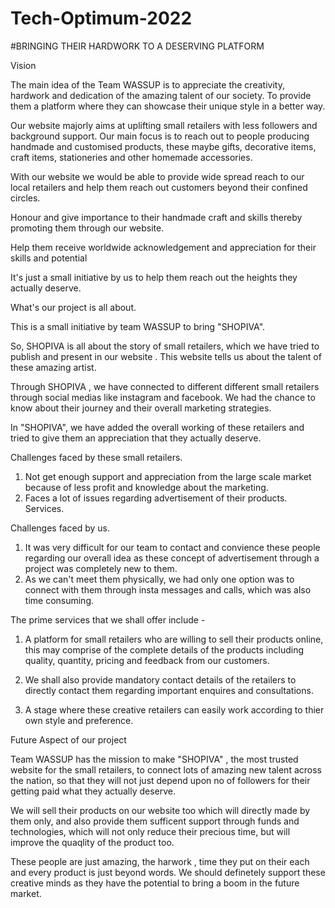 # Tech-Optimum-2022


#BRINGING THEIR HARDWORK TO A DESERVING PLATFORM

Vision 

The main idea of the Team WASSUP is to appreciate the creativity, hardwork and dedication of the amazing talent of our society. To provide them a platform where they can showcase their unique style in a better way.

Our website majorly aims at uplifting small retailers with less followers and background support. Our main focus is to reach out to people producing handmade and customised products, these maybe gifts, decorative items, craft items, stationeries and other homemade accessories.

With our website we would be able to provide wide spread reach to our local retailers and help them reach out customers beyond their confined circles.

Honour and give importance to their handmade craft and skills thereby promoting them through our website.

Help them receive worldwide acknowledgement and appreciation for their skills and potential

It's just a small initiative by us to help them reach out the heights they actually deserve.

What's our project is all about.

This is a small initiative by team WASSUP to bring "SHOPIVA".

So, SHOPIVA is all about the story of small retailers,  which we have tried to publish and present in our  website . This website tells us about the talent of these amazing artist. 

Through SHOPIVA , we have connected to different different small retailers through social medias like instagram and facebook. We had the chance to know about their journey and their overall marketing strategies.

In "SHOPIVA", we have added the overall working of these retailers and tried to give them an appreciation that they actually deserve.

Challenges faced by these small retailers.

1. Not get enough support and appreciation from the large scale market because of less profit and knowledge about the marketing.
2. Faces a lot of issues regarding advertisement of their products.
Services.

Challenges faced by us.
1. It was very difficult for our team to contact and convience these people regarding our overall idea as these concept of advertisement through a project was completely new to them. 
2. As we can't meet them physically, we had only one option was to connect with them through insta messages and calls, which was also time consuming. 
   

The prime services that we shall offer include -

1. A platform for small retailers who are willing to sell their products online, this may comprise of the complete details of the products including quality, quantity, pricing and feedback from our customers.

2. We shall also provide mandatory contact details of the retailers to directly contact them regarding important enquires and consultations.

3. A stage where these creative retailers can easily work according to thier own style and preference.

Future Aspect of our project

Team WASSUP has the mission to make "SHOPIVA" , the most trusted website for the  small retailers, to connect lots of amazing new talent across the nation, so that they will not just depend upon no of followers for their getting paid what they actually deserve.

We will sell their products on our website too which will directly made by them only, and also provide them sufficent support through funds and technologies, which will not only reduce their precious time, but will improve the quaqlity of the product too.



These people are just amazing, the harwork , time they put on their each and every product is just beyond words. We should definetely support these creative minds as they have the potential to bring a boom in the future market.
